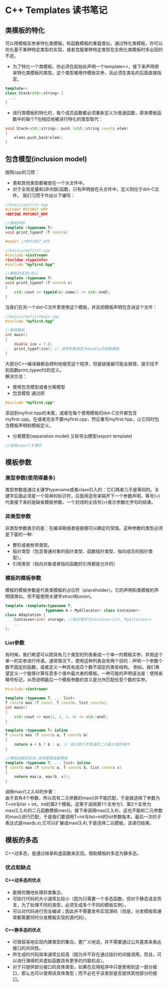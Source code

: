 # C++ Templates 读书笔记
## 类模板的特化
可以用模板实参来特化类模板。和函数模板的重载类似，通过特化类模板，你可以优化基于某种特定类型的实现，或者克服某种特定类型在实例化类模板时多出现的不足。
* 为了特化一个类模板，你必须在起始处声明一个template<>，接下来声明用来特化类模板的类型。这个类型被用作模板实参，且必须在类名的后面直接指定。
```c++
template<>
class Stack<std::string> {
  ...
}
``` 
* 进行类模板的特化时，每个成员函数都必须重新定义为普通函数，原来模板函数中的每个T也相应地被进行特化的类型取代：
```c++
void Stack<std::string>::push (std::string const& elem)
{
    elems.push_back(elem);
}
```

## 包含模型(inclusion model)
按照cpp的习惯：
* 类和其他类型都被放在一个头文件中。
* 对于全局变量和(非内联)函数，只有声明放在头文件中，定义则位于dot-C文件。
我们习惯于作出以下编写：
```c++
//basic/myfirst.hpp
#ifndef MYFIRST_HPP
#DEFINE MYFIRST_HPP

//模板声明
template <typename T>
void print_typeof (T const&)

#endif //MYFIRST_HPP
```
```C++
//basics/myfirst.cpp
#include <iostream>
#incldue <typeinfo>
#include "myfirst.hpp"

//模板的实现/定义
template <typename T>
void print_typeof (T const& x)
{ 
    std::cout << typeid(x).name() << std::endl;
}
```
当我们在另一个dot-C文件里使用这个模板，并且把模板声明包含进这个文件：
```c++
//basics/myfirstmain.cpp
#include "myfirst.hpp"

//使用模板
int main()
{
    double ice = 3.0;
    print_typef(ice); // 调用参数类型为double的函数模板
}
```
大部分C++编译器都会顺利地接受这个程序，但是链接器可能会报错，提示找不到函数print_typeof()的定义。<br>
解决方法：
* 使用包含模型或者分离模型
* 包含模型
通过把
```c++
#include "myfirst.cpp"
```
添加到myfirst.hpp的末尾，或者在每个使用模板的dot-C文件都包含myfirst.cpp。在或者完全不要myfirst.cpp，然后重写myfirst.hpp，让它同时包含模板声明和模板定义。
* 分离模型(separation model)
又称导出模型(export template)
```c++
//使用export关键字
```
## 模板参数
### 类型参数(使用得最多)
类型参数是通过关键字typename或者class引入的：它们两者几乎是等同的。关键字后面必须是一个简单的标识符，后面用逗号来隔开下一个参数声明，等号(=)代表接下来的是缺省模板参数，一个封闭的尖括号(>)表示参数化字句的结束。
### 非类型参数
非类型参数表示的是：在编译期或者链接期可以确定的常值。这种参数的类型必须是下面的一种:
* 整形或者枚举类型。
* 指针类型（包含普通对象的指针类型、函数指针类型、指向成员的指针类型）。
* 引用类型（指向对象或者指向函数的引用都是允许的）
### 模板的模板参数
模板的模板参数是代表类模板的占位符（placeholder）。它的声明和类模板的声明很类似，但不能使用关键字struct和union。
```c++
template <template<typename T,
                  typename A = MyAllacator> class Container>
class Adaptation {
    Container<int> storage; //隐式等同于Container<int, MyAllocator>
    ...
};
```

### List参数
有时候，我们希望可以把具有几个类型的列表看成一个单一的模板实参，并用这个单一的实参进行传递。通常情况下，使用这种列表会有两个目的：声明一个参数个数不固定的函数，或者定义一种具有成员个数不固定的类型结构。
例如，我们希望定义一个能够计算任意多个值中最大者的模板。一种可能的声明语法是：使用省略号标记，从而说明最后一个模板参数的含义是允许匹配任意个数的实参。
```c++
#include <iostream>

template <typename T, ... list>
T const& max (T const, T const&, list const&);
int main()
{
    std::cout << max(1, 2, 3, 4) << std::endl;
}

template <typename T> inline
T const& max (T const& a, T const& b)
{
    return a < b ? b : a; // 我们用于求普通的二元最大值的操作
}

//模板函数的实现,使用重载函数模板
template <typename T, ... list> inline
T const& max (T const& a, T const& b, list const& x)
{
    return max(a, max(b, x));
}
```
调用max(1,2,3,4)的步骤：<br>
由于具有4个参数，所以具有二元参数的max()并不能匹配，于是就选择了参数为T=int与list = int，int的第2个模板。这等于调用第1个实参为1、第2个实参为max(2,3,4)的二元函数模板max()。接下来调用max(2,3,4)，这也不能和二元参数的max()进行匹配，于是我们要调用T=int与list=int的list参数版本。最后一次的子表达式是max(b,x),它可以扩展成max(3,4),于是选择二元模板，该递归结束。

## 模板的多态
C++动多态，是通过继承和虚函数来实现。借助模板的多态为静多态。
### 优点和缺点
#### C++动多态的优点
* 能够优雅地处理异类集合。
* 可执行代码的大小通常比较小（因为只需要一个多态函数，但对于静态语言而言，为了处理不同的类型，必须生成多个不同的模板实例）。
* 可以对代码进行完全编译；因此并不需要发布实现源码（但是，分发模板库通常都需要同时分发模板实现的源代码）。
#### C++静多态的优点
* 可很容易地实现内建类型的集合。更广义地说，并不需要通过公共基类来表达接口的共同性。
* 所生成的代码效率通常比较高（因为并不存在通过指针的间接调用，而且，可以进行演绎的非虚拟函数具有更多的内联机会）。
* 对于只提供部分接口的具体类型，如果在应用程序中只是使用到这一部分接口，那么也可以使用该具体类型；而不必在乎该类型是否提供其他部分的接口。


